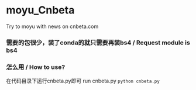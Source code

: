 # moyu_Cnbeta
Try to moyu with news on cnbeta.com


### 需要的包很少，装了conda的就只需要再装bs4 / Request module is bs4

### 怎么用 / How to use?
在代码目录下运行cnbeta.py即可
run cnbeta.py
`python cnbeta.py`
